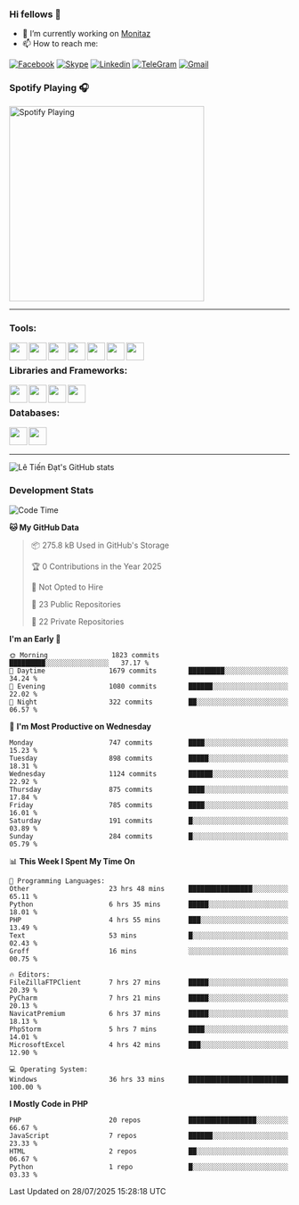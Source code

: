 ### Hi fellows 👋
- 🔭 I’m currently working on [Monitaz](https://monitaz.com/)
- 📫 How to reach me:

[![Facebook](https://img.shields.io/badge/Facebook-0000FF?logo=facebook&logoColor=white)](https://www.facebook.com/le.dat155)
[![Skype](https://img.shields.io/badge/Skype-blue?logo=skype&logoColor=white)](https://join.skype.com/invite/lr2sd8ZndbWr)
[![Linkedin](https://img.shields.io/badge/LinkedIn-0A66C2?logo=linkedin)](https://www.linkedin.com/in/ti%E1%BA%BFn-%C4%91%E1%BA%A1t-l%C3%AA-ba267a232/)
[![TeleGram](https://img.shields.io/badge/telegram-EF0EFF?logo=telegram)](https://t.me/subibi1505)
[![Gmail](https://img.shields.io/badge/Gmail-green?logo=gmail)](mailto:tiendat15599.dev@gmail.com)

### Spotify Playing 🎧
[<img src="https://tiendat-spotify.vercel.app/api/spotify" alt="Spotify Playing" width="350" />](https://open.spotify.com/user/21wi7t5t4zyugx5mgetrdo7xa)

---

### Tools:
<img align='left' height="32" width="32" src="https://upload.wikimedia.org/wikipedia/commons/thumb/c/c9/PhpStorm_Icon.svg/2048px-PhpStorm_Icon.svg.png">
<img align='left' height="32" width="32" src="https://upload.wikimedia.org/wikipedia/commons/thumb/1/1d/PyCharm_Icon.svg/1200px-PyCharm_Icon.svg.png">
<img align='left' height="32" width="32" src="https://cdn2.iconfinder.com/data/icons/pack1-baco-flurry-icons-style/512/XAMPP.png">
<img align='left' height="32" width="32" src="https://www.docker.com/wp-content/uploads/2022/03/vertical-logo-monochromatic.png">
<img align='left' height="32" width="32" src="https://www.mamp.info/images/icons/mamp-pro.png">
<img align='left' height="32" width="32" src="https://www.puttygen.com/wp-content/uploads/2019/05/Termius.png">
<img align='left' height="32" width="32" src="https://1475031.s21i.faiusr.com/4/1/ABUIABAEGAAg3dWc8AUoq7a8hAIwgAg4gAg.png">
<br>

### Libraries and Frameworks:
<img align='left' height="32" width="32" src="https://i0.wp.com/phocode.com/wp-content/uploads/2019/11/scrapyLogo.png?fit=300%2C300&ssl=1&w=640">
<img align='left' height="32" width="32" src="https://upload.wikimedia.org/wikipedia/commons/thumb/9/9a/Laravel.svg/985px-Laravel.svg.png">
<img align='left' height="32" width="32" src="https://cdn.worldvectorlogo.com/logos/codeigniter.svg">
<img align='left' height="32" width="32" src="https://upload.wikimedia.org/wikipedia/commons/thumb/e/ea/Zend-framework.svg/2560px-Zend-framework.svg.png">
<br>

### Databases:
<img align='left' height="32" width="32" src="https://download.logo.wine/logo/MySQL/MySQL-Logo.wine.png">
<img align='left' height="32" width="32" src="https://seeklogo.com/images/E/elasticsearch-logo-C75C4578EC-seeklogo.com.png">

<br>
<br>

---
![Lê Tiến Đạt's GitHub stats](https://github-readme-stats.vercel.app/api?username=tiendat15599&show_icons=true&count_private=true&theme=tokyonight)
### Development Stats


<!--START_SECTION:waka-->
![Code Time](http://img.shields.io/badge/Code%20Time-3%2C023%20hrs%2030%20mins-blue)

**🐱 My GitHub Data** 

> 📦 275.8 kB Used in GitHub's Storage 
 > 
> 🏆 0 Contributions in the Year 2025
 > 
> 🚫 Not Opted to Hire
 > 
> 📜 23 Public Repositories 
 > 
> 🔑 22 Private Repositories 
 > 
**I'm an Early 🐤** 

```text
🌞 Morning                1823 commits        █████████░░░░░░░░░░░░░░░░   37.17 % 
🌆 Daytime                1679 commits        █████████░░░░░░░░░░░░░░░░   34.24 % 
🌃 Evening                1080 commits        ██████░░░░░░░░░░░░░░░░░░░   22.02 % 
🌙 Night                  322 commits         ██░░░░░░░░░░░░░░░░░░░░░░░   06.57 % 
```
📅 **I'm Most Productive on Wednesday** 

```text
Monday                   747 commits         ████░░░░░░░░░░░░░░░░░░░░░   15.23 % 
Tuesday                  898 commits         █████░░░░░░░░░░░░░░░░░░░░   18.31 % 
Wednesday                1124 commits        ██████░░░░░░░░░░░░░░░░░░░   22.92 % 
Thursday                 875 commits         ████░░░░░░░░░░░░░░░░░░░░░   17.84 % 
Friday                   785 commits         ████░░░░░░░░░░░░░░░░░░░░░   16.01 % 
Saturday                 191 commits         █░░░░░░░░░░░░░░░░░░░░░░░░   03.89 % 
Sunday                   284 commits         █░░░░░░░░░░░░░░░░░░░░░░░░   05.79 % 
```


📊 **This Week I Spent My Time On** 

```text
💬 Programming Languages: 
Other                    23 hrs 48 mins      ████████████████░░░░░░░░░   65.11 % 
Python                   6 hrs 35 mins       █████░░░░░░░░░░░░░░░░░░░░   18.01 % 
PHP                      4 hrs 55 mins       ███░░░░░░░░░░░░░░░░░░░░░░   13.49 % 
Text                     53 mins             █░░░░░░░░░░░░░░░░░░░░░░░░   02.43 % 
Groff                    16 mins             ░░░░░░░░░░░░░░░░░░░░░░░░░   00.75 % 

🔥 Editors: 
FileZillaFTPClient       7 hrs 27 mins       █████░░░░░░░░░░░░░░░░░░░░   20.39 % 
PyCharm                  7 hrs 21 mins       █████░░░░░░░░░░░░░░░░░░░░   20.13 % 
NavicatPremium           6 hrs 37 mins       █████░░░░░░░░░░░░░░░░░░░░   18.13 % 
PhpStorm                 5 hrs 7 mins        ████░░░░░░░░░░░░░░░░░░░░░   14.01 % 
MicrosoftExcel           4 hrs 42 mins       ███░░░░░░░░░░░░░░░░░░░░░░   12.90 % 

💻 Operating System: 
Windows                  36 hrs 33 mins      █████████████████████████   100.00 % 
```

**I Mostly Code in PHP** 

```text
PHP                      20 repos            █████████████████░░░░░░░░   66.67 % 
JavaScript               7 repos             ██████░░░░░░░░░░░░░░░░░░░   23.33 % 
HTML                     2 repos             ██░░░░░░░░░░░░░░░░░░░░░░░   06.67 % 
Python                   1 repo              █░░░░░░░░░░░░░░░░░░░░░░░░   03.33 % 
```




 Last Updated on 28/07/2025 15:28:18 UTC
<!--END_SECTION:waka-->
